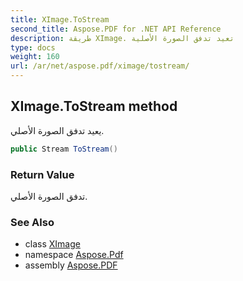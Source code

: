 ```yaml
---
title: XImage.ToStream
second_title: Aspose.PDF for .NET API Reference
description: طريقة XImage. تعيد تدفق الصورة الأصلية
type: docs
weight: 160
url: /ar/net/aspose.pdf/ximage/tostream/
---
```

## XImage.ToStream method

يعيد تدفق الصورة الأصلي.

```csharp
public Stream ToStream()
```

### Return Value

تدفق الصورة الأصلي.

### See Also

* class [XImage](../)
* namespace [Aspose.Pdf](../../../aspose.pdf/)
* assembly [Aspose.PDF](../../../)